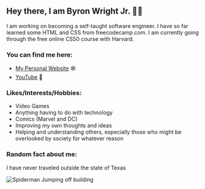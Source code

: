 ## Hey there, I am Byron Wright Jr. 👋🏽

I am working on becoming a self-taught software engineer. I have so far learned some  HTML and CSS from freecodecamp.com. I am currently going through the free online CS50 course with Harvard.

### You can find me here:
* [My Personal Website](https://byronwrightjr.com) 🕸
* [YouTube](https://www.youtube.com/channel/UCH_dEUH3rm29_7laJAGRS6w) 🎥

### Likes/Interests/Hobbies:
* Video Games
* Anything having to do with technology
* Comics (Marvel and DC)
* Improving my own thoughts and ideas
* Helping and understanding others, especially those who might be overlooked by society for whatever reason

### Random fact about me:
I have never traveled outside the state of Texas

![Spiderman Jumping off building](https://media1.giphy.com/media/l46C5YyhNUlhFLlio/giphy.gif?cid=790b7611df538b7cde8e1da81dbf01e0500ed0304bd8c917&rid=giphy.gif&ct=g) 
